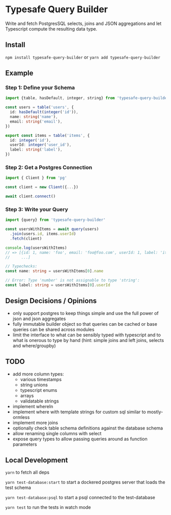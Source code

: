 # Typesafe Query Builder

Write and fetch PostgresSQL selects, joins and JSON aggregations and let Typescript compute the resulting data type.

## Install

`npm install typesafe-query-builder` or `yarn add typesafe-query-builder`

## Example

### Step 1: Define your Schema

```typescript
import {table, hasDefault, integer, string} from 'typesafe-query-builder'

const users = table('users', {
  id: hasDefault(integer('id')),
  name: string('name'),
  email: string('email'),
})

export const items = table('items', {
  id: integer('id'),
  userId: integer('user_id'),
  label: string('label'),
})
```

### Step 2: Get a Postgres Connection

```typescript
import { Client } from 'pg'

const client = new Client({...})

await client.connect()
```

### Step 3: Write your Query

```typescript
import {query} from 'typesafe-query-builder'

const usersWithItems = await query(users)
  .join(users.id, items.userId)
  .fetch(client)

console.log(usersWithItems)
// => [{id: 1, name: 'foo', email: 'foo@foo.com', userId: 1, label: 'item-1'},
//     ...]

// Typechecks:
const name: string = usersWithItems[0].name

// Error: Type 'number' is not assignable to type 'string':
const label: string = usersWithItems[0].userId
```

## Design Decisions / Opinions

- only support postgres to keep things simple and use the full power of json
  and json aggregates
- fully immutable builder object so that queries can be cached or base queries
  can be shared across modules
- limit the interface to what can be sensibly typed with typescript and to
  what is onerous to type by hand (hint: simple joins and left joins, selects
  and where/groupby)

## TODO

- add more column types:
  - various timestamps
  - string unions
  - typescript enums
  - arrays
  - validatable strings
- implement whereIn
- implement where with template strings for custom sql similar to mostly-ormless
- implement more joins
- optionally check table schema definitions against the database schema
- allow renaming single columns with select
- expose query types to allow passing queries around as function parameters

## Local Development

`yarn` to fetch all deps

`yarn test-database:start` to start a dockered postgres server that loads the test schema

`yarn test-database:psql` to start a psql connected to the test-database

`yarn test` to run the tests in watch mode

